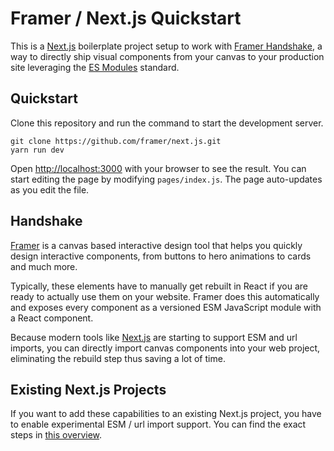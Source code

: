# Framer / Next.js Quickstart

This is a [Next.js](https://nextjs.org/) boilerplate project setup to work with [Framer Handshake](https://paper.dropbox.com/doc/Handshake-FAQ--BS5dWtu0Qab832m~Cm3UernGAg-r7i5VHyohHULTu54FdVjL), a way to directly ship visual components from your canvas to your production site leveraging the [ES Modules](https://developer.mozilla.org/en-US/docs/Web/JavaScript/Guide/Modules) standard.

## Quickstart

Clone this repository and run the command to start the development server.

```
git clone https://github.com/framer/next.js.git
yarn run dev
```

Open [http://localhost:3000](http://localhost:3000) with your browser to see the result. You can start editing the page by modifying `pages/index.js`. The page auto-updates as you edit the file.

## Handshake

[Framer](https://www.framer.com/) is a canvas based interactive design tool that helps you quickly design interactive components, from buttons to hero animations to cards and much more.

Typically, these elements have to manually get rebuilt in React if you are ready to actually use them on your website. Framer does this automatically and exposes every component as a versioned ESM JavaScript module with a React component.

Because modern tools like [Next.js](https://nextjs.org/) are starting to support ESM and url imports, you can directly import canvas components into your web project, eliminating the rebuild step thus saving a lot of time.

## Existing Next.js Projects

If you want to add these capabilities to an existing Next.js project, you have to enable experimental ESM / url import support. You can find the exact steps in [this overview](https://paper.dropbox.com/doc/Handshake-FAQ--BTAPTP5CFEUwn8MdfmmsVJwDAg-r7i5VHyohHULTu54FdVjL#:uid=441999709291662620383132&h2=%E2%8F%AD-Setup-with-NextJS).



